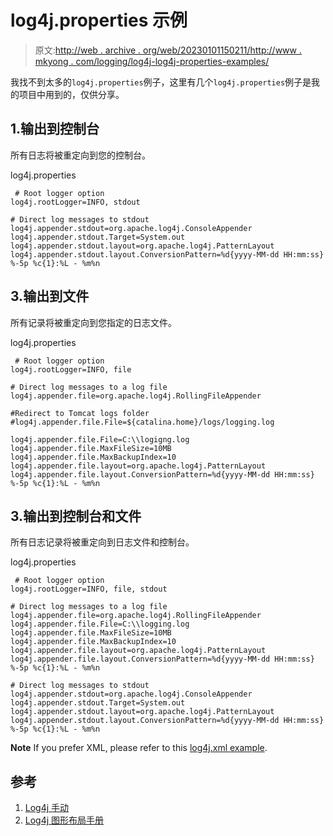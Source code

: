 # log4j.properties 示例

> 原文:[http://web . archive . org/web/20230101150211/http://www . mkyong . com/logging/log4j-log4j-properties-examples/](http://web.archive.org/web/20230101150211/http://www.mkyong.com/logging/log4j-log4j-properties-examples/)

我找不到太多的`log4j.properties`例子，这里有几个`log4j.properties`例子是我的项目中用到的，仅供分享。

## 1.输出到控制台

所有日志将被重定向到您的控制台。

log4j.properties

```
 # Root logger option
log4j.rootLogger=INFO, stdout

# Direct log messages to stdout
log4j.appender.stdout=org.apache.log4j.ConsoleAppender
log4j.appender.stdout.Target=System.out
log4j.appender.stdout.layout=org.apache.log4j.PatternLayout
log4j.appender.stdout.layout.ConversionPattern=%d{yyyy-MM-dd HH:mm:ss} %-5p %c{1}:%L - %m%n 
```

## 3.输出到文件

所有记录将被重定向到您指定的日志文件。

log4j.properties

```
 # Root logger option
log4j.rootLogger=INFO, file

# Direct log messages to a log file
log4j.appender.file=org.apache.log4j.RollingFileAppender

#Redirect to Tomcat logs folder
#log4j.appender.file.File=${catalina.home}/logs/logging.log

log4j.appender.file.File=C:\\logigng.log
log4j.appender.file.MaxFileSize=10MB
log4j.appender.file.MaxBackupIndex=10
log4j.appender.file.layout=org.apache.log4j.PatternLayout
log4j.appender.file.layout.ConversionPattern=%d{yyyy-MM-dd HH:mm:ss} %-5p %c{1}:%L - %m%n 
```

## 3.输出到控制台和文件

所有日志记录将被重定向到日志文件和控制台。

log4j.properties

```
 # Root logger option
log4j.rootLogger=INFO, file, stdout

# Direct log messages to a log file
log4j.appender.file=org.apache.log4j.RollingFileAppender
log4j.appender.file.File=C:\\logging.log
log4j.appender.file.MaxFileSize=10MB
log4j.appender.file.MaxBackupIndex=10
log4j.appender.file.layout=org.apache.log4j.PatternLayout
log4j.appender.file.layout.ConversionPattern=%d{yyyy-MM-dd HH:mm:ss} %-5p %c{1}:%L - %m%n

# Direct log messages to stdout
log4j.appender.stdout=org.apache.log4j.ConsoleAppender
log4j.appender.stdout.Target=System.out
log4j.appender.stdout.layout=org.apache.log4j.PatternLayout
log4j.appender.stdout.layout.ConversionPattern=%d{yyyy-MM-dd HH:mm:ss} %-5p %c{1}:%L - %m%n 
```

**Note**
If you prefer XML, please refer to this [log4j.xml example](http://web.archive.org/web/20220618160457/http://www.mkyong.com/logging/log4j-xml-example).

## 参考

1.  [Log4j 手动](http://web.archive.org/web/20220618160457/https://logging.apache.org/log4j/1.2/manual.html)
2.  [Log4j 图形布局手册](http://web.archive.org/web/20220618160457/https://logging.apache.org/log4j/1.2/apidocs/org/apache/log4j/PatternLayout.html)

<input type="hidden" id="mkyong-current-postId" value="2670">